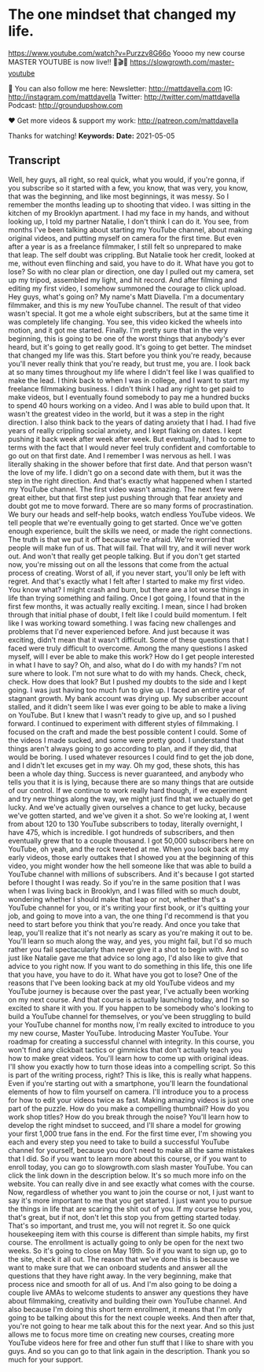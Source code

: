 # The one mindset that changed my life.
https://www.youtube.com/watch?v=Purzzv8G66o
Yoooo my new course MASTER YOUTUBE is now live!! 🎥🎬🤯
https://slowgrowth.com/master-youtube

💯 You can also follow me here:
Newsletter:  http://mattdavella.com
IG:  http://instagram.com/mattdavella
Twitter:  http://twitter.com/mattdavella
Podcast:  http://groundupshow.com

❤️ Get more videos & support my work:
http://patreon.com/mattdavella

Thanks for watching!
**Keywords:** 
**Date:** 2021-05-05

## Transcript
 Well, hey guys, all right, so real quick, what you would, if you're gonna, if you subscribe so it started with a few, you know, that was very, you know, that was the beginning, and like most beginnings, it was messy. So I remember the months leading up to shooting that video. I was sitting in the kitchen of my Brooklyn apartment. I had my face in my hands, and without looking up, I told my partner Natalie, I don't think I can do it. You see, from months I've been talking about starting my YouTube channel, about making original videos, and putting myself on camera for the first time. But even after a year is as a freelance filmmaker, I still felt so unprepared to make that leap. The self doubt was crippling. But Natalie took her credit, looked at me, without even flinching and said, you have to do it. What have you got to lose? So with no clear plan or direction, one day I pulled out my camera, set up my tripod, assembled my light, and hit record. And after filming and editing my first video, I somehow summoned the courage to click upload. Hey guys, what's going on? My name's Matt Diavella. I'm a documentary filmmaker, and this is my new YouTube channel. The result of that video wasn't special. It got me a whole eight subscribers, but at the same time it was completely life changing. You see, this video kicked the wheels into motion, and it got me started. Finally. I'm pretty sure that in the very beginning, this is going to be one of the worst things that anybody's ever heard, but it's going to get really good. It's going to get better. The mindset that changed my life was this. Start before you think you're ready, because you'll never really think that you're ready, but trust me, you are. I look back at so many times throughout my life where I didn't feel like I was qualified to make the lead. I think back to when I was in college, and I want to start my freelance filmmaking business. I didn't think I had any right to get paid to make videos, but I eventually found somebody to pay me a hundred bucks to spend 40 hours working on a video. And I was able to build upon that. It wasn't the greatest video in the world, but it was a step in the right direction. I also think back to the years of dating anxiety that I had. I had five years of really crippling social anxiety, and I kept flaking on dates. I kept pushing it back week after week after week. But eventually, I had to come to terms with the fact that I would never feel truly confident and comfortable to go out on that first date. And I remember I was nervous as hell. I was literally shaking in the shower before that first date. And that person wasn't the love of my life. I didn't go on a second date with them, but it was the step in the right direction. And that's exactly what happened when I started my YouTube channel. The first video wasn't amazing. The next few were great either, but that first step just pushing through that fear anxiety and doubt got me to move forward. There are so many forms of procrastination. We bury our heads and self-help books, watch endless YouTube videos. We tell people that we're eventually going to get started. Once we've gotten enough experience, built the skills we need, or made the right connections. The truth is that we put it off because we're afraid. We're worried that people will make fun of us. That will fail. That will try, and it will never work out. And won't that really get people talking. But if you don't get started now, you're missing out on all the lessons that come from the actual process of creating. Worst of all, if you never start, you'll only be left with regret. And that's exactly what I felt after I started to make my first video. You know what? I might crash and burn, but there are a lot worse things in life than trying something and failing. Once I got going, I found that in the first few months, it was actually really exciting. I mean, since I had broken through that initial phase of doubt, I felt like I could build momentum. I felt like I was working toward something. I was facing new challenges and problems that I'd never experienced before. And just because it was exciting, didn't mean that it wasn't difficult. Some of these questions that I faced were truly difficult to overcome. Among the many questions I asked myself, will I ever be able to make this work? How do I get people interested in what I have to say? Oh, and also, what do I do with my hands? I'm not sure where to look. I'm not sure what to do with my hands. Check, check, check. How does that look? But I pushed my doubts to the side and I kept going. I was just having too much fun to give up. I faced an entire year of stagnant growth. My bank account was drying up. My subscriber account stalled, and it didn't seem like I was ever going to be able to make a living on YouTube. But I knew that I wasn't ready to give up, and so I pushed forward. I continued to experiment with different styles of filmmaking. I focused on the craft and made the best possible content I could. Some of the videos I made sucked, and some were pretty good. I understand that things aren't always going to go according to plan, and if they did, that would be boring. I used whatever resources I could find to get the job done, and I didn't let excuses get in my way. Oh my god, these shots, this has been a whole day thing. Success is never guaranteed, and anybody who tells you that it is is lying, because there are so many things that are outside of our control. If we continue to work really hard though, if we experiment and try new things along the way, we might just find that we actually do get lucky. And we've actually given ourselves a chance to get lucky, because we've gotten started, and we've given it a shot. So we're looking at, I went from about 120 to 130 YouTube subscribers to today, literally overnight, I have 475, which is incredible. I got hundreds of subscribers, and then eventually grew that to a couple thousand. I got 50,000 subscribers here on YouTube, oh yeah, and the rock tweeted at me. When you look back at my early videos, those early outtakes that I showed you at the beginning of this video, you might wonder how the hell someone like that was able to build a YouTube channel with millions of subscribers. And it's because I got started before I thought I was ready. So if you're in the same position that I was when I was living back in Brooklyn, and I was filled with so much doubt, wondering whether I should make that leap or not, whether that's a YouTube channel for you, or it's writing your first book, or it's quitting your job, and going to move into a van, the one thing I'd recommend is that you need to start before you think that you're ready. And once you take that leap, you'll realize that it's not nearly as scary as you're making it out to be. You'll learn so much along the way, and yes, you might fail, but I'd so much rather you fail spectacularly than never give it a shot to begin with. And so just like Natalie gave me that advice so long ago, I'd also like to give that advice to you right now. If you want to do something in this life, this one life that you have, you have to do it. What have you got to lose? One of the reasons that I've been looking back at my old YouTube videos and my YouTube journey is because over the past year, I've actually been working on my next course. And that course is actually launching today, and I'm so excited to share it with you. If you happen to be somebody who's looking to build a YouTube channel for themselves, or you've been struggling to build your YouTube channel for months now, I'm really excited to introduce to you my new course, Master YouTube. Introducing Master YouTube. Your roadmap for creating a successful channel with integrity. In this course, you won't find any clickbait tactics or gimmicks that don't actually teach you how to make great videos. You'll learn how to come up with original ideas. I'll show you exactly how to turn those ideas into a compelling script. So this is part of the writing process, right? This is like, this is really what happens. Even if you're starting out with a smartphone, you'll learn the foundational elements of how to film yourself on camera. I'll introduce you to a process for how to edit your videos twice as fast. Making amazing videos is just one part of the puzzle. How do you make a compelling thumbnail? How do you work shop titles? How do you break through the noise? You'll learn how to develop the right mindset to succeed, and I'll share a model for growing your first 1,000 true fans in the end. For the first time ever, I'm showing you each and every step you need to take to build a successful YouTube channel for yourself, because you don't need to make all the same mistakes that I did. So if you want to learn more about this course, or if you want to enroll today, you can go to slowgrowth.com slash master YouTube. You can click the link down in the description below. It's so much more info on the website. You can really dive in and see exactly what comes with the course. Now, regardless of whether you want to join the course or not, I just want to say it's more important to me that you get started. I just want you to pursue the things in life that are scaring the shit out of you. If my course helps you, that's great, but if not, don't let this stop you from getting started today. That's so important, and trust me, you will not regret it. So one quick housekeeping item with this course is different than simple habits, my first course. The enrollment is actually going to only be open for the next two weeks. So it's going to close on May 19th. So if you want to sign up, go to the site, check it all out. The reason that we've done this is because we want to make sure that we can onboard students and answer all the questions that they have right away. In the very beginning, make that process nice and smooth for all of us. And I'm also going to be doing a couple live AMAs to welcome students to answer any questions they have about filmmaking, creativity and building their own YouTube channel. And also because I'm doing this short term enrollment, it means that I'm only going to be talking about this for the next couple weeks. And then after that, you're not going to hear me talk about this for the next year. And so this just allows me to focus more time on creating new courses, creating more YouTube videos here for free and other fun stuff that I like to share with you guys. And so you can go to that link again in the description. Thank you so much for your support.

